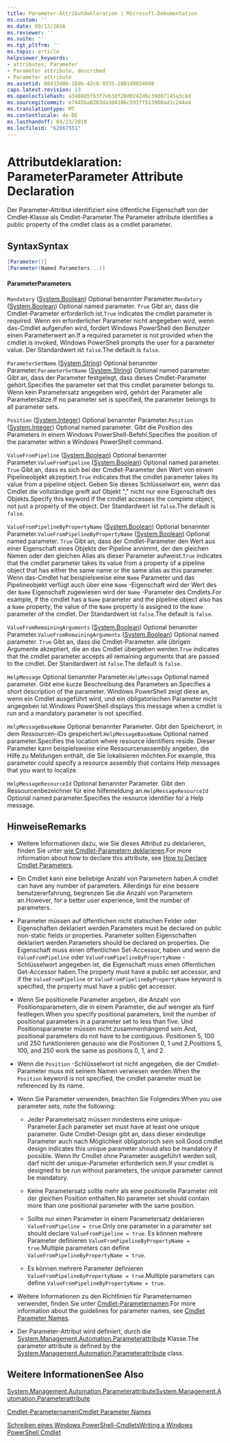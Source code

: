 ```yaml
---
title: Parameter-Attributdeklaration | Microsoft-Dokumentation
ms.custom: ''
ms.date: 09/13/2016
ms.reviewer: ''
ms.suite: ''
ms.tgt_pltfrm: ''
ms.topic: article
helpviewer_keywords:
- attributes, Parameter
- Parameter attribute, described
- Parameter attribute
ms.assetid: 08433d0b-169b-42c8-9335-2881d9034698
caps.latest.revision: 13
ms.openlocfilehash: a3488d5fb3f7eb3df28d0242d6c39d07145a3c8d
ms.sourcegitcommit: e7445ba8203da304286c591ff513900ad1c244a4
ms.translationtype: MT
ms.contentlocale: de-DE
ms.lasthandoff: 04/23/2019
ms.locfileid: "62067551"
---
```

# <a name="parameter-attribute-declaration"></a><span data-ttu-id="02337-102">Attributdeklaration: Parameter</span><span class="sxs-lookup"><span data-stu-id="02337-102">Parameter Attribute Declaration</span></span>

<span data-ttu-id="02337-103">Der Parameter-Attribut identifiziert eine öffentliche Eigenschaft von der Cmdlet-Klasse als Cmdlet-Parameter.</span><span class="sxs-lookup"><span data-stu-id="02337-103">The Parameter attribute identifies a public property of the cmdlet class as a cmdlet parameter.</span></span>

## <a name="syntax"></a><span data-ttu-id="02337-104">Syntax</span><span class="sxs-lookup"><span data-stu-id="02337-104">Syntax</span></span>

```csharp
[Parameter()]
[Parameter(Named Parameters...)]
```

#### <a name="parameters"></a><span data-ttu-id="02337-105">Parameter</span><span class="sxs-lookup"><span data-stu-id="02337-105">Parameters</span></span>

<span data-ttu-id="02337-106">`Mandatory` ([System.Boolean](/dotnet/api/System.Boolean)) Optional benannter Parameter.</span><span class="sxs-lookup"><span data-stu-id="02337-106">`Mandatory` ([System.Boolean](/dotnet/api/System.Boolean)) Optional named parameter.</span></span> <span data-ttu-id="02337-107">`True` Gibt an, dass die Cmdlet-Parameter erforderlich ist.</span><span class="sxs-lookup"><span data-stu-id="02337-107">`True` indicates the cmdlet parameter is required.</span></span> <span data-ttu-id="02337-108">Wenn ein erforderlicher Parameter nicht angegeben wird, wenn das-Cmdlet aufgerufen wird, fordert Windows PowerShell den Benutzer einen Parameterwert an.</span><span class="sxs-lookup"><span data-stu-id="02337-108">If a required parameter is not provided when the cmdlet is invoked, Windows PowerShell prompts the user for a parameter value.</span></span> <span data-ttu-id="02337-109">Der Standardwert ist `false`.</span><span class="sxs-lookup"><span data-stu-id="02337-109">The default is `false`.</span></span>

<span data-ttu-id="02337-110">`ParameterSetName` ([System.String](/dotnet/api/System.String)) Optional benannter Parameter.</span><span class="sxs-lookup"><span data-stu-id="02337-110">`ParameterSetName` ([System.String](/dotnet/api/System.String)) Optional named parameter.</span></span> <span data-ttu-id="02337-111">Gibt an, dass der Parameter festgelegt, dass dieses Cmdlet-Parameter gehört.</span><span class="sxs-lookup"><span data-stu-id="02337-111">Specifies the parameter set that this cmdlet parameter belongs to.</span></span> <span data-ttu-id="02337-112">Wenn kein Parametersatz angegeben wird, gehört der Parameter alle Parametersätze.</span><span class="sxs-lookup"><span data-stu-id="02337-112">If no parameter set is specified, the parameter belongs to all parameter sets.</span></span>

<span data-ttu-id="02337-113">`Position` ([System.Integer](/dotnet/api/System.Integer)) Optional benannter Parameter.</span><span class="sxs-lookup"><span data-stu-id="02337-113">`Position` ([System.Integer](/dotnet/api/System.Integer)) Optional named parameter.</span></span> <span data-ttu-id="02337-114">Gibt die Position des Parameters in einem Windows PowerShell-Befehl.</span><span class="sxs-lookup"><span data-stu-id="02337-114">Specifies the position of the parameter within a Windows PowerShell command.</span></span>

<span data-ttu-id="02337-115">`ValueFromPipeline` ([System.Boolean](/dotnet/api/System.Boolean)) Optional benannter Parameter.</span><span class="sxs-lookup"><span data-stu-id="02337-115">`ValueFromPipeline` ([System.Boolean](/dotnet/api/System.Boolean)) Optional named parameter.</span></span> <span data-ttu-id="02337-116">`True` Gibt an, dass es sich bei der Cmdlet-Parameter den Wert von einem Pipelineobjekt akzeptiert.</span><span class="sxs-lookup"><span data-stu-id="02337-116">`True` indicates that the cmdlet parameter takes its value from a pipeline object.</span></span> <span data-ttu-id="02337-117">Geben Sie dieses Schlüsselwort ein, wenn das Cmdlet die vollständige greift auf Objekt "," nicht nur eine Eigenschaft des Objekts.</span><span class="sxs-lookup"><span data-stu-id="02337-117">Specify this keyword if the cmdlet accesses the complete object, not just a property of the object.</span></span> <span data-ttu-id="02337-118">Der Standardwert ist `false`.</span><span class="sxs-lookup"><span data-stu-id="02337-118">The default is `false`.</span></span>

<span data-ttu-id="02337-119">`ValueFromPipelineByPropertyName` ([System.Boolean](/dotnet/api/System.Boolean)) Optional benannter Parameter.</span><span class="sxs-lookup"><span data-stu-id="02337-119">`ValueFromPipelineByPropertyName` ([System.Boolean](/dotnet/api/System.Boolean)) Optional named parameter.</span></span> <span data-ttu-id="02337-120">`True` Gibt an, dass der Cmdlet-Parameter den Wert aus einer Eigenschaft eines Objekts der Pipeline annimmt, der den gleichen Namen oder den gleichen Alias als dieser Parameter aufweist.</span><span class="sxs-lookup"><span data-stu-id="02337-120">`True` indicates that the cmdlet parameter takes its value from a property of a pipeline object that has either the same name or the same alias as this parameter.</span></span> <span data-ttu-id="02337-121">Wenn das-Cmdlet hat beispielsweise eine `Name` Parameter und das Pipelineobjekt verfügt auch über eine `Name` -Eigenschaft wird der Wert des der `Name` Eigenschaft zugewiesen wird der `Name` -Parameter des Cmdlets.</span><span class="sxs-lookup"><span data-stu-id="02337-121">For example, if the cmdlet has a `Name` parameter and the pipeline object also has a `Name` property, the value of the `Name` property is assigned to the `Name` parameter of the cmdlet.</span></span> <span data-ttu-id="02337-122">Der Standardwert ist `false`.</span><span class="sxs-lookup"><span data-stu-id="02337-122">The default is `false`.</span></span>

<span data-ttu-id="02337-123">`ValueFromRemainingArguments` ([System.Boolean](/dotnet/api/System.Boolean)) Optional benannter Parameter.</span><span class="sxs-lookup"><span data-stu-id="02337-123">`ValueFromRemainingArguments` ([System.Boolean](/dotnet/api/System.Boolean)) Optional named parameter.</span></span> <span data-ttu-id="02337-124">`True` Gibt an, dass die Cmdlet-Parameter. alle übrigen Argumente akzeptiert, die an das Cmdlet übergeben werden.</span><span class="sxs-lookup"><span data-stu-id="02337-124">`True` indicates that the cmdlet parameter accepts all remaining arguments that are passed to the cmdlet.</span></span> <span data-ttu-id="02337-125">Der Standardwert ist `false`.</span><span class="sxs-lookup"><span data-stu-id="02337-125">The default is `false`.</span></span>

<span data-ttu-id="02337-126">`HelpMessage` Optional benannter Parameter.</span><span class="sxs-lookup"><span data-stu-id="02337-126">`HelpMessage` Optional named parameter.</span></span> <span data-ttu-id="02337-127">Gibt eine kurze Beschreibung des Parameters an.</span><span class="sxs-lookup"><span data-stu-id="02337-127">Specifies a short description of the parameter.</span></span> <span data-ttu-id="02337-128">Windows PowerShell zeigt diese an, wenn ein Cmdlet ausgeführt wird, und ein obligatorischen Parameter nicht angegeben ist.</span><span class="sxs-lookup"><span data-stu-id="02337-128">Windows PowerShell displays this message when a cmdlet is run and a mandatory parameter is not specified.</span></span>

<span data-ttu-id="02337-129">`HelpMessageBaseName` Optional benannter Parameter. Gibt den Speicherort, in dem Ressourcen-IDs gespeichert.</span><span class="sxs-lookup"><span data-stu-id="02337-129">`HelpMessageBaseName` Optional named parameter.Specifies the location where resource identifiers reside.</span></span> <span data-ttu-id="02337-130">Dieser Parameter kann beispielsweise eine Ressourcenassembly angeben, die Hilfe zu Meldungen enthält, die Sie lokalisieren möchten.</span><span class="sxs-lookup"><span data-stu-id="02337-130">For example, this parameter could specify a resource assembly that contains Help messages that you want to localize.</span></span>

<span data-ttu-id="02337-131">`HelpMessageResourceId` Optional benannter Parameter. Gibt den Ressourcenbezeichner für eine hilfemeldung an.</span><span class="sxs-lookup"><span data-stu-id="02337-131">`HelpMessageResourceId` Optional named parameter.Specifies the resource identifier for a Help message.</span></span>

## <a name="remarks"></a><span data-ttu-id="02337-132">Hinweise</span><span class="sxs-lookup"><span data-stu-id="02337-132">Remarks</span></span>

- <span data-ttu-id="02337-133">Weitere Informationen dazu, wie Sie dieses Attribut zu deklarieren, finden Sie unter [wie Cmdlet-Parametern deklarieren](./how-to-declare-cmdlet-parameters.md).</span><span class="sxs-lookup"><span data-stu-id="02337-133">For more information about how to declare this attribute, see [How to Declare Cmdlet Parameters](./how-to-declare-cmdlet-parameters.md).</span></span>

- <span data-ttu-id="02337-134">Ein Cmdlet kann eine beliebige Anzahl von Parametern haben.</span><span class="sxs-lookup"><span data-stu-id="02337-134">A cmdlet can have any number of parameters.</span></span> <span data-ttu-id="02337-135">Allerdings für eine bessere benutzererfahrung, begrenzen Sie die Anzahl von Parametern an.</span><span class="sxs-lookup"><span data-stu-id="02337-135">However, for a better user experience, limit the number of parameters.</span></span>

- <span data-ttu-id="02337-136">Parameter müssen auf öffentlichen nicht statischen Felder oder Eigenschaften deklariert werden.</span><span class="sxs-lookup"><span data-stu-id="02337-136">Parameters must be declared on public non-static fields or properties.</span></span> <span data-ttu-id="02337-137">Parameter sollten Eigenschaften deklariert werden.</span><span class="sxs-lookup"><span data-stu-id="02337-137">Parameters should be declared on properties.</span></span> <span data-ttu-id="02337-138">Die Eigenschaft muss einen öffentlichen Set-Accessor, haben und wenn die `ValueFromPipeline` oder `ValueFromPipelineByPropertyName` -Schlüsselwort angegeben ist, die Eigenschaft muss einen öffentlichen Get-Accessor haben.</span><span class="sxs-lookup"><span data-stu-id="02337-138">The property must have a public set accessor, and if the `ValueFromPipeline` or `ValueFromPipelineByPropertyName` keyword is specified, the property must have a public get accessor.</span></span>

- <span data-ttu-id="02337-139">Wenn Sie positionelle Parameter angeben, die Anzahl von Positionsparametern, die in einem Parameter, die auf weniger als fünf festlegen.</span><span class="sxs-lookup"><span data-stu-id="02337-139">When you specify positional parameters,  limit the number of positional parameters in a parameter set to less than five.</span></span> <span data-ttu-id="02337-140">Und Positionsparameter müssen nicht zusammenhängend sein.</span><span class="sxs-lookup"><span data-stu-id="02337-140">And, positional parameters do not have to be contiguous.</span></span> <span data-ttu-id="02337-141">Positionen 5, 100 und 250 funktionieren genauso wie die Positionen 0, 1 und 2.</span><span class="sxs-lookup"><span data-stu-id="02337-141">Positions 5, 100, and 250 work the same as positions 0, 1, and 2.</span></span>

- <span data-ttu-id="02337-142">Wenn die `Position` -Schlüsselwort ist nicht angegeben, die der Cmdlet-Parameter muss mit seinem Namen verwiesen werden.</span><span class="sxs-lookup"><span data-stu-id="02337-142">When the `Position` keyword is not specified, the cmdlet parameter must be referenced by its name.</span></span>

- <span data-ttu-id="02337-143">Wenn Sie Parameter verwenden, beachten Sie Folgendes:</span><span class="sxs-lookup"><span data-stu-id="02337-143">When you use parameter sets, note the following:</span></span>

    - <span data-ttu-id="02337-144">Jeder Parametersatz müssen mindestens eine unique-Parameter.</span><span class="sxs-lookup"><span data-stu-id="02337-144">Each parameter set must have at least one unique parameter.</span></span> <span data-ttu-id="02337-145">Gute Cmdlet-Design gibt an, dass dieser eindeutige Parameter auch nach Möglichkeit obligatorisch sein soll.</span><span class="sxs-lookup"><span data-stu-id="02337-145">Good cmdlet design indicates this unique parameter should also be mandatory if possible.</span></span> <span data-ttu-id="02337-146">Wenn Ihr Cmdlet ohne Parameter ausgeführt werden soll, darf nicht der unique-Parameter erforderlich sein.</span><span class="sxs-lookup"><span data-stu-id="02337-146">If your cmdlet is designed to be run without parameters, the unique parameter cannot be mandatory.</span></span>

    - <span data-ttu-id="02337-147">Keine Parametersatz sollte mehr als eine positionelle Parameter mit der gleichen Position enthalten.</span><span class="sxs-lookup"><span data-stu-id="02337-147">No parameter set should contain more than one positional parameter with the same position.</span></span>

    - <span data-ttu-id="02337-148">Sollte nur einen Parameter in einem Parametersatz deklarieren `ValueFromPipeline = true`.</span><span class="sxs-lookup"><span data-stu-id="02337-148">Only one parameter in a parameter set should declare `ValueFromPipeline = true`.</span></span> <span data-ttu-id="02337-149">Es können mehrere Parameter definieren `ValueFromPipelineByPropertyName = true`.</span><span class="sxs-lookup"><span data-stu-id="02337-149">Multiple parameters can define `ValueFromPipelineByPropertyName = true`.</span></span>

    - <span data-ttu-id="02337-150">Es können mehrere Parameter definieren `ValueFromPipelineByPropertyName = true`.</span><span class="sxs-lookup"><span data-stu-id="02337-150">Multiple parameters can define `ValueFromPipelineByPropertyName = true`.</span></span>

- <span data-ttu-id="02337-151">Weitere Informationen zu den Richtlinien für Parameternamen verwendet, finden Sie unter [Cmdlet-Parameternamen](standard-cmdlet-parameter-names-and-types.md).</span><span class="sxs-lookup"><span data-stu-id="02337-151">For more information about the guidelines for parameter names, see [Cmdlet Parameter Names](standard-cmdlet-parameter-names-and-types.md).</span></span>

- <span data-ttu-id="02337-152">Der Parameter-Attribut wird definiert, durch die [System.Management.Automation.Parameterattribute](/dotnet/api/System.Management.Automation.ParameterAttribute) Klasse.</span><span class="sxs-lookup"><span data-stu-id="02337-152">The parameter attribute is defined by the [System.Management.Automation.Parameterattribute](/dotnet/api/System.Management.Automation.ParameterAttribute) class.</span></span>

## <a name="see-also"></a><span data-ttu-id="02337-153">Weitere Informationen</span><span class="sxs-lookup"><span data-stu-id="02337-153">See Also</span></span>

[<span data-ttu-id="02337-154">System.Management.Automation.Parameterattribute</span><span class="sxs-lookup"><span data-stu-id="02337-154">System.Management.Automation.Parameterattribute</span></span>](/dotnet/api/System.Management.Automation.ParameterAttribute)

[<span data-ttu-id="02337-155">Cmdlet-Parameternamen</span><span class="sxs-lookup"><span data-stu-id="02337-155">Cmdlet Parameter Names</span></span>](standard-cmdlet-parameter-names-and-types.md)

[<span data-ttu-id="02337-156">Schreiben eines Windows PowerShell-Cmdlets</span><span class="sxs-lookup"><span data-stu-id="02337-156">Writing a Windows PowerShell Cmdlet</span></span>](./writing-a-windows-powershell-cmdlet.md)
